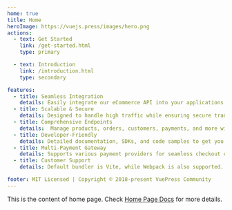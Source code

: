 ```yaml
---
home: true
title: Home
heroImage: https://vuejs.press/images/hero.png
actions:
  - text: Get Started
    link: /get-started.html
    type: primary

  - text: Introduction
    link: /introduction.html
    type: secondary

features:
  - title: Seamless Integration
    details: Easily integrate our eCommerce API into your applications with minimal setup.
  - title: Scalable & Secure
    details: Designed to handle high traffic while ensuring secure transactions.
  - title: Comprehensive Endpoints
    details:  Manage products, orders, customers, payments, and more with our extensive API.
  - title: Developer-Friendly
    details: Detailed documentation, SDKs, and code samples to get you started quickly.
  - title: Multi-Payment Gateway
    details: Supports various payment providers for seamless checkout experiences.
  - title: Customer Support
    details: Default bundler is Vite, while Webpack is also supported. Choose the one you like!

footer: MIT Licensed | Copyright © 2018-present VuePress Community
---
```


This is the content of home page. Check [Home Page Docs][default-theme-home] for more details.

[default-theme-home]: https://vuejs.press/reference/default-theme/frontmatter.html#home-page
